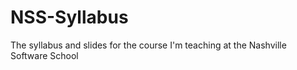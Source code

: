 NSS-Syllabus
============

The syllabus and slides for the course I'm teaching at the Nashville Software School